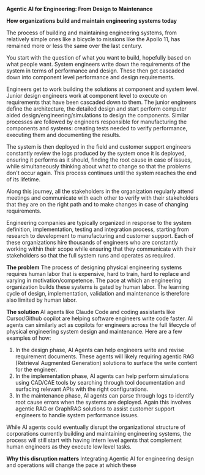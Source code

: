 **Agentic AI for Engineering: From Design to Maintenance**

**How organizations build and maintain engineering systems today**

The process of building and maintaining engineering systems, from relatively simple ones like a bicycle to missions like the Apollo 11, has remained more or less the same over the last century. 

You start with the question of what you want to build, hopefully based on what people want. System engineers write down the requirements of the system in terms of performance and design. These then get cascaded down into component level performance and design requirements. 

Engineers get to work building the solutions at component and system level. Junior design engineers work at component level to execute on requirements that have been cascaded down to them. The junior engineers define the architecture, the detailed design and start perform computer aided design/engineering/simulations to design the components. Similar processes are followed by engineers responsible for manufacturing the components and systems: creating tests needed to verify performance, executing them and documenting the results. 

The system is then deployed in the field and customer support engineers constantly review the logs produced by the system once it is deployed, ensuring it performs as it should, finding the root cause in case of issues, while simultaneously thinking about what to change so that the problems don't occur again. This process continues until the system reaches the end of its lifetime. 

Along this journey, all the stakeholders in the organization regularly attend meetings and communicate with each other to verify with their stakeholders that they are on the right path and to make changes in case of changing requirements. 

Engineering companies are typically organized in response to the system definition, implementation, testing and integration process, starting from research to development to manufacturing and customer support. Each of these organizations hire thousands of engineers who are constantly working within their scope while ensuring that they communicate with their stakeholders so that the full system runs and operates as required.

**The problem**
The process of designing physical engineering systems requires human labor that is expensive, hard to train, hard to replace and varying in motivation/competence. The pace at which an engineering organization builds these systems is gated by human labor. The learning cycle of design, implementation, validation and maintenance is therefore also limited by human labor. 

**The solution**
AI agents like Claude Code and coding assistants like Cursor/Github copilot are helping software engineers write code faster. AI agents can similarly act as copilots for engineers across the full lifecycle of physical engineering system design and maintenance. Here are a few examples of how: 

1. In the design phase, AI Agents can help engineers write and revise requirement documents. These agents will likely requiring agentic RAG (Retrieval Augmented Generation) solutions to surface the write content for the engineer. 
2. In the implementation phase, AI agents can help perform simulations using CAD/CAE tools by searching through tool documentation and surfacing relevant APIs with the right configurations. 
3. In the maintenance phase, AI agents can parse through logs to identify root cause errors when the systems are deployed. Again this involves agentic RAG or GraphRAG solutions to assist customer support engineers to handle system performance issues. 

While AI agents could eventually disrupt the organizational structure of corporations currently building and maintaining engineering systems, the process will still start with having intern level agents that complement human engineers as they execute low level tasks. 

**Why this disruption matters**
Integrating Agentic AI for engineering design and operations will change the pace at which these 